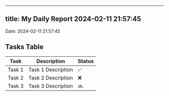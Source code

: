 
---
title: My Daily Report 2024-02-11 21:57:45
---

Date: 2024-02-11 21:57:45

## Tasks Table

| Task | Description | Status |
|------|-------------|--------|
| Task 1 | Task 1 Description | ✅ |
| Task 2 | Task 2 Description | ❌ |
| Task 3 | Task 3 Description | 🔜 |
